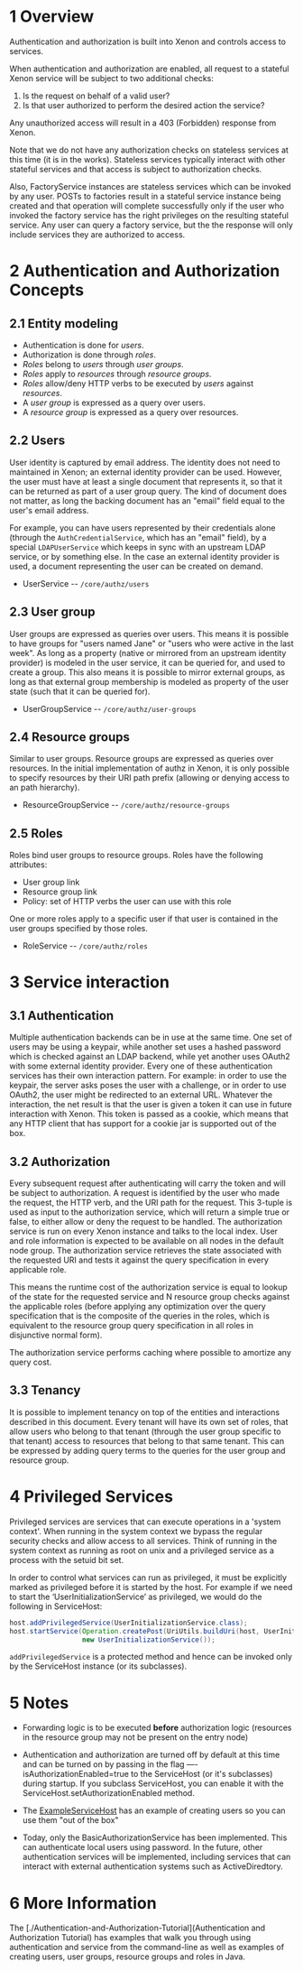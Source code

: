 # 1 Overview
Authentication and authorization is built into Xenon and controls access to services. 

When authentication and authorization are enabled, all request to a stateful Xenon service will be subject to two additional checks:
 
 1. Is the request on behalf of a valid user?
 2. Is that user authorized to perform the desired action the service?

Any unauthorized access will result in a 403 (Forbidden) response from Xenon.

Note that we do not have any authorization checks on stateless services at this time (it is in the works). Stateless services typically interact with other stateful services and that access is subject to authorization checks.

Also, FactoryService instances are stateless services which can be invoked by any user. POSTs to factories result in a stateful service instance being created and that operation will complete successfully only if the user who invoked the factory service has the right privileges on the resulting stateful service. Any user can query a factory service, but the the response will only include services they are authorized to access. 

# 2 Authentication and Authorization Concepts

## 2.1 Entity modeling

* Authentication is done for _users_.
* Authorization is done through _roles_.
* _Roles_ belong to _users_ through _user groups_.
* _Roles_ apply to _resources_ through _resource groups_.
* _Roles_ allow/deny HTTP verbs to be executed by _users_ against _resources_.
* A _user group_ is expressed as a query over users.
* A _resource group_ is expressed as a query over resources.

## 2.2 Users

User identity is captured by email address. The identity does not need to maintained in Xenon; an external identity provider can be used. However, the user must have at least a single document that represents it, so that it can be returned as part of a user group query. The kind of document does not matter, as long the backing document has an "email" field equal to the user's email address.

For example, you can have users represented by their credentials alone (through the `AuthCredentialService`, which has an "email" field), by a special `LDAPUserService` which keeps in sync with an upstream LDAP service, or by something else. In the case an external identity provider is used, a document representing the user can be created on demand.

* UserService -- `/core/authz/users`

## 2.3 User group

User groups are expressed as queries over users. This means it is possible to have groups for "users named Jane" or "users who were active in the last week". As long as a property (native or mirrored from an upstream identity provider) is modeled in the user service, it can be queried for, and used to create a group. This also means it is possible to mirror external groups, as long as that external group membership is modeled as property of the user state (such that it can be queried for).

* UserGroupService -- `/core/authz/user-groups`

## 2.4 Resource groups

Similar to user groups. Resource groups are expressed as queries over resources. In the initial implementation of authz in Xenon, it is only possible to specify resources by their URI path prefix (allowing or denying access to an path hierarchy).

* ResourceGroupService -- `/core/authz/resource-groups`

## 2.5 Roles

Roles bind user groups to resource groups. Roles have the following attributes:

* User group link
* Resource group link
* Policy: set of HTTP verbs the user can use with this role

One or more roles apply to a specific user if that user is contained in the user groups specified by those roles.

* RoleService -- `/core/authz/roles`

# 3 Service interaction

## 3.1 Authentication

Multiple authentication backends can be in use at the same time. One set of users may be using a keypair, while another set uses a hashed password which is checked against an LDAP backend, while yet another uses OAuth2 with some external identity provider. Every one of these authentication services has their own interaction pattern. For example: in order to use the keypair, the server asks poses the user with a challenge, or in order to use OAuth2, the user might be redirected to an external URL. Whatever the interaction, the net result is that the user is given a token it can use in future interaction with Xenon. This token is passed as a cookie, which means that any HTTP client that has support for a cookie jar is supported out of the box.

## 3.2 Authorization

Every subsequent request after authenticating will carry the token and will be subject to authorization. A request is identified by the user who made the request, the HTTP verb, and the URI path for the request. This 3-tuple is used as input to the authorization service, which will return a simple true or false, to either allow or deny the request to be handled. The authorization service is run on every Xenon instance and talks to the local index. User and role information is expected to be available on all nodes in the default node group. The authorization service retrieves the state associated with the requested URI and tests it against the query specification in every applicable role.

This means the runtime cost of the authorization service is equal to lookup of the state for the requested service and N resource group checks against the applicable roles (before applying any optimization over the query specification that is the composite of the queries in the roles, which is equivalent to the resource group query specification in all roles in disjunctive normal form).

The authorization service performs caching where possible to amortize any query cost.

## 3.3 Tenancy

It is possible to implement tenancy on top of the entities and interactions described in this document. Every tenant will have its own set of roles, that allow users who belong to that tenant (through the user group specific to that tenant) access to resources that belong to that same tenant. This can be expressed by adding query terms to the queries for the user group and resource group.

# 4 Privileged Services
Privileged services are services that can execute operations in a 'system context'. When running in the system context we bypass the regular security checks and allow access to all services. Think of running in the system context as running as root on unix and a privileged service as a process with the setuid bit set. 

In order to control what services can run as privileged, it must be explicitly marked as privileged before it is started by the host. For example if we need to start the ‘UserInitializationService’ as privileged, we would do the following in ServiceHost:

```java
host.addPrivilegedService(UserInitializationService.class);
host.startService(Operation.createPost(UriUtils.buildUri(host, UserInitializationService.class)),
                  new UserInitializationService()); 
```

`addPrivilegedService` is a protected method and hence can be invoked only by the ServiceHost instance (or its subclasses). 

# 5 Notes

* Forwarding logic is to be executed **before** authorization logic (resources in the resource group may not be present on the entry node)

* Authentication and authorization are turned off by default at this time and can be turned on by passing in the flag —-isAuthorizationEnabled=true to the ServiceHost (or it's subclasses) during startup. If you subclass ServiceHost, you can enable it with the ServiceHost.setAuthorizationEnabled method. 

* The [ExampleServiceHost](https://github.com/vmware/xenon/blob/master/xenon-common/src/main/java/com/vmware/xenon/services/common/ExampleServiceHost.java) has an example of creating users so you can use them "out of the box"

* Today, only the BasicAuthorizationService has been implemented. This can authenticate local users using password. In the future, other authentication services will be implemented, including services that can interact with external authentication systems such as ActiveDiredtory. 

# 6 More Information

The [./Authentication-and-Authorization-Tutorial](Authentication and Authorization Tutorial) has examples that walk you through using authentication and service from the command-line as well as examples of creating users, user groups, resource groups and roles in Java. 

